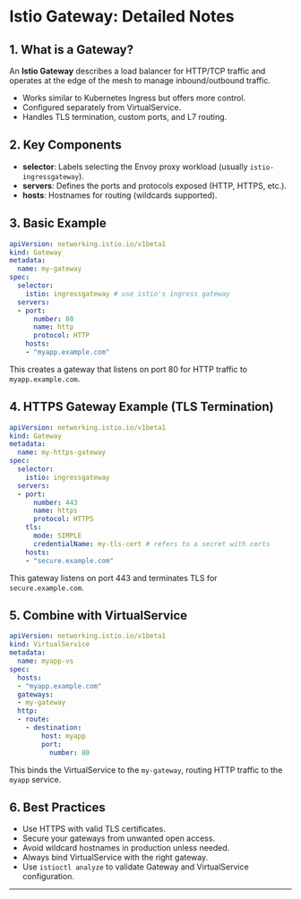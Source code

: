 # Istio Gateway: Detailed Notes

## 1. What is a Gateway?

An **Istio Gateway** describes a load balancer for HTTP/TCP traffic and operates at the edge of the mesh to manage inbound/outbound traffic.

* Works similar to Kubernetes Ingress but offers more control.
* Configured separately from VirtualService.
* Handles TLS termination, custom ports, and L7 routing.

## 2. Key Components

* **selector**: Labels selecting the Envoy proxy workload (usually `istio-ingressgateway`).
* **servers**: Defines the ports and protocols exposed (HTTP, HTTPS, etc.).
* **hosts**: Hostnames for routing (wildcards supported).

## 3. Basic Example

```yaml
apiVersion: networking.istio.io/v1beta1
kind: Gateway
metadata:
  name: my-gateway
spec:
  selector:
    istio: ingressgateway # use istio's ingress gateway
  servers:
  - port:
      number: 80
      name: http
      protocol: HTTP
    hosts:
    - "myapp.example.com"
```

This creates a gateway that listens on port 80 for HTTP traffic to `myapp.example.com`.

## 4. HTTPS Gateway Example (TLS Termination)

```yaml
apiVersion: networking.istio.io/v1beta1
kind: Gateway
metadata:
  name: my-https-gateway
spec:
  selector:
    istio: ingressgateway
  servers:
  - port:
      number: 443
      name: https
      protocol: HTTPS
    tls:
      mode: SIMPLE
      credentialName: my-tls-cert # refers to a secret with certs
    hosts:
    - "secure.example.com"
```

This gateway listens on port 443 and terminates TLS for `secure.example.com`.

## 5. Combine with VirtualService

```yaml
apiVersion: networking.istio.io/v1beta1
kind: VirtualService
metadata:
  name: myapp-vs
spec:
  hosts:
  - "myapp.example.com"
  gateways:
  - my-gateway
  http:
  - route:
    - destination:
        host: myapp
        port:
          number: 80
```

This binds the VirtualService to the `my-gateway`, routing HTTP traffic to the `myapp` service.

## 6. Best Practices

* Use HTTPS with valid TLS certificates.
* Secure your gateways from unwanted open access.
* Avoid wildcard hostnames in production unless needed.
* Always bind VirtualService with the right gateway.
* Use `istioctl analyze` to validate Gateway and VirtualService configuration.

---
